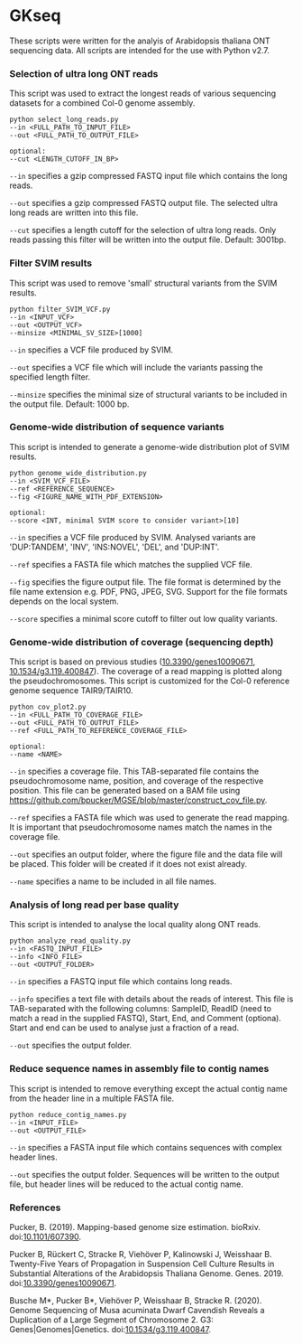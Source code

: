 # GKseq

These scripts were written for the analyis of Arabidopsis thaliana ONT sequencing data. All scripts are intended for the use with Python v2.7.


### Selection of ultra long ONT reads

This script was used to extract the longest reads of various sequencing datasets for a combined Col-0 genome assembly.

```
python select_long_reads.py
--in <FULL_PATH_TO_INPUT_FILE>
--out <FULL_PATH_TO_OUTPUT_FILE>

optional:
--cut <LENGTH_CUTOFF_IN_BP>
```          

`--in` specifies a gzip compressed FASTQ input file which contains the long reads.

`--out` specifies a gzip compressed FASTQ output file. The selected ultra long reads are written into this file.

`--cut` specifies a length cutoff for the selection of ultra long reads. Only reads passing this filter will be written into the output file. Default: 3001bp.


### Filter SVIM results

This script was used to remove 'small' structural variants from the SVIM results.

```
python filter_SVIM_VCF.py
--in <INPUT_VCF>
--out <OUTPUT_VCF>
--minsize <MINIMAL_SV_SIZE>[1000]
```


`--in` specifies a VCF file produced by SVIM.

`--out` specifies a VCF file which will include the variants passing the specified length filter.

`--minsize` specifies the minimal size of structural variants to be included in the output file. Default: 1000 bp.



### Genome-wide distribution of sequence variants

This script is intended to generate a genome-wide distribution plot of SVIM results.

```
python genome_wide_distribution.py
--in <SVIM_VCF_FILE>
--ref <REFERENCE_SEQUENCE>
--fig <FIGURE_NAME_WITH_PDF_EXTENSION>

optional:
--score <INT, minimal SVIM score to consider variant>[10]
```

`--in` specifies a VCF file produced by SVIM. Analysed variants are 'DUP:TANDEM', 'INV', 'INS:NOVEL', 'DEL', and 'DUP:INT'.

`--ref` specifies a FASTA file which matches the supplied VCF file.

`--fig` specifies the figure output file. The file format is determined by the file name extension e.g. PDF, PNG, JPEG, SVG. Support for the file formats depends on the local system.

`--score` specifies a minimal score cutoff to filter out low quality variants.


### Genome-wide distribution of coverage (sequencing depth)

This script is based on previous studies ([10.3390/genes10090671](https://doi.org/10.3390/genes10090671), [10.1534/g3.119.400847](https://doi.org/10.1534/g3.119.400847)). The coverage of a read mapping is plotted along the pseudochromosomes. This script is customized for the Col-0 reference genome sequence TAIR9/TAIR10.

```
python cov_plot2.py
--in <FULL_PATH_TO_COVERAGE_FILE>
--out <FULL_PATH_TO_OUTPUT_FILE>
--ref <FULL_PATH_TO_REFERENCE_COVERAGE_FILE>
					
optional:
--name <NAME>
```

`--in` specifies a coverage file. This TAB-separated file contains the pseudochromosome name, position, and coverage of the respective position. This file can be generated based on a BAM file using https://github.com/bpucker/MGSE/blob/master/construct_cov_file.py.

`--ref` specifies a FASTA file which was used to generate the read mapping. It is important that pseudochromosome names match the names in the coverage file.

`--out` specifies an output folder, where the figure file and the data file will be placed. This folder will be created if it does not exist already.

`--name` specifies a name to be included in all file names.


### Analysis of long read per base quality

This script is intended to analyse the local quality along ONT reads.

```
python analyze_read_quality.py
--in <FASTQ_INPUT_FILE>
--info <INFO_FILE>
--out <OUTPUT_FOLDER>
```

`--in` specifies a FASTQ input file which contains long reads.

`--info` specifies a text file with details about the reads of interest. This file is TAB-separated with the following columns: SampleID, ReadID (need to match a read in the supplied FASTQ), Start, End, and Comment (optiona). Start and end can be used to analyse just a fraction of a read.

`--out` specifies the output folder.


### Reduce sequence names in assembly file to contig names

This script is intended to remove everything except the actual contig name from the header line in a multiple FASTA file.

```
python reduce_contig_names.py
--in <INPUT_FILE>
--out <OUTPUT_FILE>
```

`--in` specifies a FASTA input file which contains sequences with complex header lines.

`--out` specifies the output folder. Sequences will be written to the output file, but header lines will be reduced to the actual contig name.








### References

Pucker, B. (2019). Mapping-based genome size estimation. bioRxiv. doi:[10.1101/607390](https://doi.org/10.1101/607390).

Pucker B, Rückert C, Stracke R, Viehöver P, Kalinowski J, Weisshaar B. Twenty-Five Years of Propagation in Suspension Cell Culture Results in Substantial Alterations of the Arabidopsis Thaliana Genome. Genes. 2019. doi:[10.3390/genes10090671](https://doi.org/10.3390/genes10090671).

Busche M*, Pucker B*, Viehöver P, Weisshaar B, Stracke R. (2020). Genome Sequencing of Musa acuminata Dwarf Cavendish Reveals a Duplication of a Large Segment of Chromosome 2. G3: Genes|Genomes|Genetics. doi:[10.1534/g3.119.400847](https://doi.org/10.1534/g3.119.400847).

